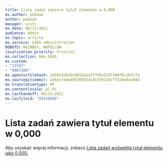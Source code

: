 ```yaml
---
title: Lista zadań zawiera tytuł elementu w 0,000
ms.author: pebaum
author: pebaum
manager: scotv
ms.date: 08/31/2021
audience: Admin
ms.topic: article
ms.service: o365-administration
ROBOTS: NOINDEX, NOFOLLOW
localization_priority: Priority
ms.collection: Adm_O365
ms.custom:
- "13767"
- "9007389"
ms.openlocfilehash: a5b814261b348552eaf7760a52d7198f8c267c7a
ms.sourcegitcommit: a36ec7eda49536933dc8c6f9319cf7320e8aa04d
ms.translationtype: MT
ms.contentlocale: pl-PL
ms.lasthandoff: 08/31/2021
ms.locfileid: "59316026"
---
```

# <a name="task-list-shows-item-title-as-000"></a>Lista zadań zawiera tytuł elementu w 0,000

Aby uzyskać więcej informacji, zobacz [Lista zadań wyświetla tytuł elementu jako 0,000.](https://docs.microsoft.com/sharepoint/troubleshoot/lists-and-libraries/task-list-shows-000)